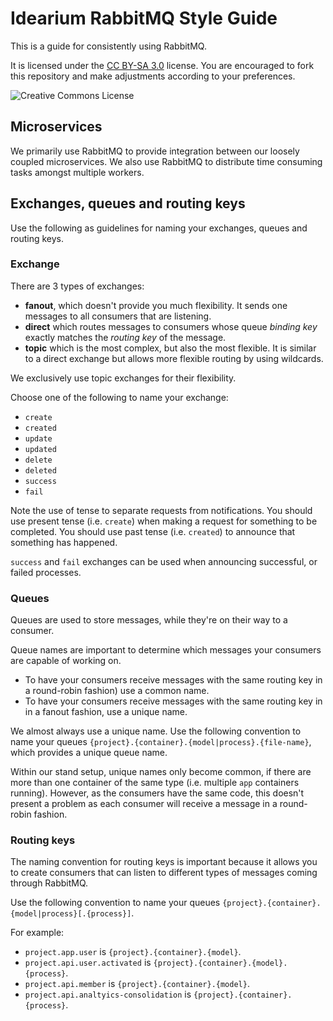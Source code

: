 # Idearium RabbitMQ Style Guide

This is a guide for consistently using RabbitMQ.

It is licensed under the [CC BY-SA 3.0][cc] license. You are encouraged to fork this repository and make adjustments according to your preferences.

[cc]: http://creativecommons.org/licenses/by-sa/3.0/
![Creative Commons License](http://i.creativecommons.org/l/by-sa/3.0/88x31.png)

## Microservices

We primarily use RabbitMQ to provide integration between our loosely coupled microservices. We also use RabbitMQ to distribute time consuming tasks amongst multiple workers.

## Exchanges, queues and routing keys

Use the following as guidelines for naming your exchanges, queues and routing keys.

### Exchange

There are 3 types of exchanges:

- **fanout**, which doesn't provide you much flexibility. It sends one messages to all consumers that are listening.
- **direct** which routes messages to consumers whose queue _binding key_ exactly matches the _routing key_ of the message.
- **topic** which is the most complex, but also the most flexible. It is similar to a direct exchange but allows more flexible routing by using wildcards.

We exclusively use topic exchanges for their flexibility.

Choose one of the following to name your exchange:

- `create`
- `created`
- `update`
- `updated`
- `delete`
- `deleted`
- `success`
- `fail`

Note the use of tense to separate requests from notifications. You should use present tense (i.e. `create`) when making a request for something to be completed. You should use past tense (i.e. `created`) to announce that something has happened.

`success` and `fail` exchanges can be used when announcing successful, or failed processes.

### Queues

Queues are used to store messages, while they're on their way to a consumer.

Queue names are important to determine which messages your consumers are capable of working on.

- To have your consumers receive messages with the same routing key in a round-robin fashion) use a common name.
- To have your consumers receive messages with the same routing key in in a fanout fashion, use a unique name.

We almost always use a unique name. Use the following convention to name your queues `{project}.{container}.{model|process}.{file-name}`, which provides a unique queue name.

Within our stand setup, unique names only become common, if there are more than one container of the same type (i.e. multiple `app` containers running). However, as the consumers have the same code, this doesn't present a problem as each consumer will receive a message in a round-robin fashion.

### Routing keys

The naming convention for routing keys is important because it allows you to create consumers that can listen to different types of messages coming through RabbitMQ.

Use the following convention to name your queues `{project}.{container}.{model|process}[.{process}]`.

For example:

- `project.app.user` is `{project}.{container}.{model}`.
- `project.api.user.activated` is `{project}.{container}.{model}.{process}`.
- `project.api.member` is `{project}.{container}.{model}`.
- `project.api.analtyics-consolidation` is `{project}.{container}.{process}`.
